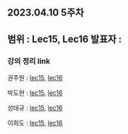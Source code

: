 ## 2023.04.10 5주차
범위 : Lec15, Lec16
발표자 : 
---
### 강의 정리 link

권주원 : [lec15](), [lec16]()

박도현 : [lec15](https://dohlab.tistory.com/28), [lec16](https://dohlab.tistory.com/29)

성태규 : [lec15](https://velog.io/@tag_you/%EC%84%A0%ED%98%95%EB%8C%80%EC%88%98%ED%95%99-15%EC%9E%A5), [lec16](https://velog.io/@tag_you/%EC%84%A0%ED%98%95%EB%8C%80%EC%88%98%ED%95%99-16%EC%9E%A5)

이희도 : [lec15](), [lec16]()
